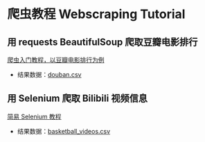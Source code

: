 # 爬虫教程 Webscraping Tutorial

## 用 requests BeautifulSoup 爬取豆瓣电影排行

[爬虫入门教程，以豆瓣电影排行为例](https://github.com/hongtaoh/webscraping-tutorial/blob/master/tutorials/douban_movie_250.ipynb)

  - 结果数据：[douban.csv](https://github.com/hongtaoh/webscraping-tutorial/blob/master/data/douban.csv)


## 用 Selenium 爬取 Bilibili 视频信息

[简易 Selenium 教程](https://github.com/hongtaoh/webscraping-tutorial/blob/master/tutorials/selenium-tutorial-bilibili.ipynb)

  - 结果数据：[basketball_videos.csv](https://github.com/hongtaoh/webscraping-tutorial/blob/master/data/basketball_videos.csv)